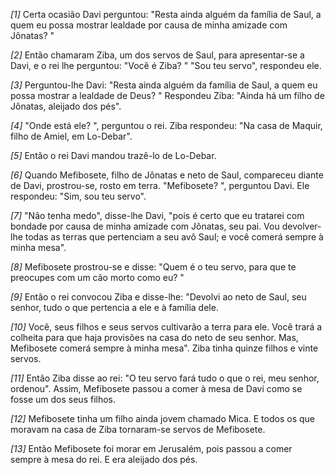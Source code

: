 *[1]* Certa ocasião Davi perguntou: "Resta ainda alguém da família de Saul, a quem eu possa mostrar lealdade por causa de minha amizade com Jônatas? "

*[2]* Então chamaram Ziba, um dos servos de Saul, para apresentar-se a Davi, e o rei lhe perguntou: "Você é Ziba? " "Sou teu servo", respondeu ele.

*[3]* Perguntou-lhe Davi: "Resta ainda alguém da família de Saul, a quem eu possa mostrar a lealdade de Deus? " Respondeu Ziba: "Ainda há um filho de Jônatas, aleijado dos pés".

*[4]* "Onde está ele? ", perguntou o rei. Ziba respondeu: "Na casa de Maquir, filho de Amiel, em Lo-Debar".

*[5]* Então o rei Davi mandou trazê-lo de Lo-Debar.

*[6]* Quando Mefibosete, filho de Jônatas e neto de Saul, compareceu diante de Davi, prostrou-se, rosto em terra. "Mefibosete? ", perguntou Davi. Ele respondeu: "Sim, sou teu servo".

*[7]* "Não tenha medo", disse-lhe Davi, "pois é certo que eu tratarei com bondade por causa de minha amizade com Jônatas, seu pai. Vou devolver-lhe todas as terras que pertenciam a seu avô Saul; e você comerá sempre à minha mesa".

*[8]* Mefibosete prostrou-se e disse: "Quem é o teu servo, para que te preocupes com um cão morto como eu? "

*[9]* Então o rei convocou Ziba e disse-lhe: "Devolvi ao neto de Saul, seu senhor, tudo o que pertencia a ele e à família dele.

*[10]* Você, seus filhos e seus servos cultivarão a terra para ele. Você trará a colheita para que haja provisões na casa do neto de seu senhor. Mas, Mefibosete comerá sempre à minha mesa". Ziba tinha quinze filhos e vinte servos.

*[11]* Então Ziba disse ao rei: "O teu servo fará tudo o que o rei, meu senhor, ordenou". Assim, Mefibosete passou a comer à mesa de Davi como se fosse um dos seus filhos.

*[12]* Mefibosete tinha um filho ainda jovem chamado Mica. E todos os que moravam na casa de Ziba tornaram-se servos de Mefibosete.

*[13]* Então Mefibosete foi morar em Jerusalém, pois passou a comer sempre à mesa do rei. E era aleijado dos pés.

